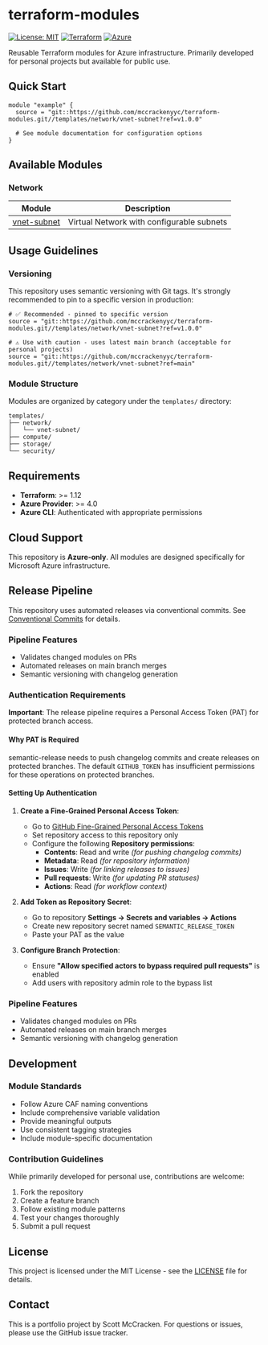 # terraform-modules

[![License: MIT](https://img.shields.io/badge/License-MIT-yellow.svg)](https://opensource.org/licenses/MIT)
[![Terraform](https://img.shields.io/badge/terraform-%235835CC.svg?style=flat&logo=terraform&logoColor=white)](https://www.terraform.io/)
[![Azure](https://img.shields.io/badge/azure-%230072C6.svg?style=flat&logo=microsoftazure&logoColor=white)](https://azure.microsoft.com/)

Reusable Terraform modules for Azure infrastructure. Primarily developed for personal projects but available for public use.

## Quick Start

```hcl
module "example" {
  source = "git::https://github.com/mccrackenyyc/terraform-modules.git//templates/network/vnet-subnet?ref=v1.0.0"
  
  # See module documentation for configuration options
}
```

## Available Modules

### Network
| Module | Description |
|--------|-------------|
| [vnet-subnet](./templates/network/vnet-subnet) | Virtual Network with configurable subnets |

## Usage Guidelines

### Versioning
This repository uses semantic versioning with Git tags. It's strongly recommended to pin to a specific version in production:

```hcl
# ✅ Recommended - pinned to specific version
source = "git::https://github.com/mccrackenyyc/terraform-modules.git//templates/network/vnet-subnet?ref=v1.0.0"

# ⚠️ Use with caution - uses latest main branch (acceptable for personal projects)
source = "git::https://github.com/mccrackenyyc/terraform-modules.git//templates/network/vnet-subnet?ref=main"
```

### Module Structure
Modules are organized by category under the `templates/` directory:
```
templates/
├── network/
│   └── vnet-subnet/
├── compute/
├── storage/
└── security/
```

## Requirements

- **Terraform**: >= 1.12
- **Azure Provider**: >= 4.0
- **Azure CLI**: Authenticated with appropriate permissions

## Cloud Support

This repository is **Azure-only**. All modules are designed specifically for Microsoft Azure infrastructure.

## Release Pipeline

This repository uses automated releases via conventional commits. See [Conventional Commits](docs/conventional-commits.md) for details.

### Pipeline Features
- Validates changed modules on PRs
- Automated releases on main branch merges
- Semantic versioning with changelog generation

### Authentication Requirements

**Important**: The release pipeline requires a Personal Access Token (PAT) for protected branch access.

#### Why PAT is Required

semantic-release needs to push changelog commits and create releases on protected branches. The default `GITHUB_TOKEN` has insufficient permissions for these operations on protected branches.

#### Setting Up Authentication

1. **Create a Fine-Grained Personal Access Token**:
   - Go to [GitHub Fine-Grained Personal Access Tokens](https://docs.github.com/en/authentication/keeping-your-account-and-data-secure/managing-your-personal-access-tokens#creating-a-fine-grained-personal-access-token)
   - Set repository access to this repository only
   - Configure the following **Repository permissions**:
     - **Contents**: Read and write *(for pushing changelog commits)*
     - **Metadata**: Read *(for repository information)*
     - **Issues**: Write *(for linking releases to issues)*
     - **Pull requests**: Write *(for updating PR statuses)*
     - **Actions**: Read *(for workflow context)*

2. **Add Token as Repository Secret**:
   - Go to repository **Settings → Secrets and variables → Actions**
   - Create new repository secret named `SEMANTIC_RELEASE_TOKEN`
   - Paste your PAT as the value

3. **Configure Branch Protection**:
   - Ensure **"Allow specified actors to bypass required pull requests"** is enabled
   - Add users with repository admin role to the bypass list

### Pipeline Features
- Validates changed modules on PRs
- Automated releases on main branch merges
- Semantic versioning with changelog generation

## Development

### Module Standards
- Follow Azure CAF naming conventions
- Include comprehensive variable validation
- Provide meaningful outputs
- Use consistent tagging strategies
- Include module-specific documentation

### Contribution Guidelines
While primarily developed for personal use, contributions are welcome:

1. Fork the repository
2. Create a feature branch
3. Follow existing module patterns
4. Test your changes thoroughly
5. Submit a pull request

## License

This project is licensed under the MIT License - see the [LICENSE](LICENSE) file for details.

## Contact

This is a portfolio project by Scott McCracken. For questions or issues, please use the GitHub issue tracker.